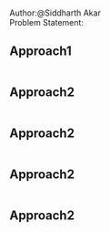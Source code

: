 

### []()
Author:@Siddharth Akar<br>
Problem Statement:


## Approach1

``` cpp


```

## Approach2

``` cpp

```
## Approach2

``` cpp

```
## Approach2

``` cpp

```
## Approach2

``` cpp

```
